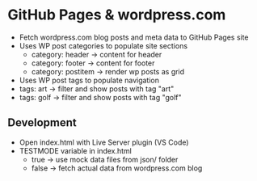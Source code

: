 # GitHub Pages & wordpress.com
- Fetch wordpress.com blog posts and meta data to GitHub Pages site
- Uses WP post categories to populate site sections
  - category: header -> content for header
  - category: footer -> content for footer
  - category: postitem -> render wp posts as grid
- Uses WP post tags to populate navigation
 - tags: art -> filter and show posts with tag "art"
 - tags: golf -> filter and show posts with tag "golf"

## Development
- Open index.html with Live Server plugin (VS Code) 
- TESTMODE variable in index.html
  - true -> use mock data files from json/ folder
  - false -> fetch actual data from wordpress.com blog

